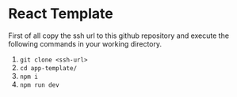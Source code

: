 # React Template
First of all copy the ssh url to this github repository and execute the following commands in your working directory. 
1. ```git clone <ssh-url>```
2. ```cd app-template/```
3. ```npm i```
4. ```npm run dev```